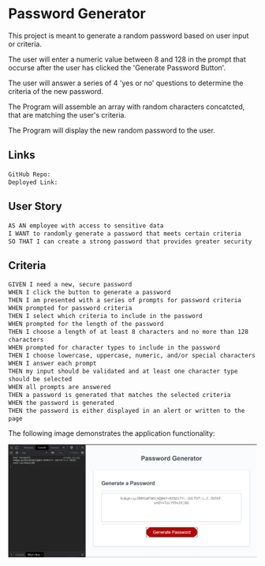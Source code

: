 # Password Generator

This project is meant to generate a random password based on user input or criteria.

The user will enter a numeric value between 8 and 128 in the prompt that occurse after the user has clicked the 'Generate Password Button'.

The user will answer a series of 4 'yes or no' questions to determine the criteria of the new password.

The Program will assemble an array with random characters concatcted, that are matching the user's criteria.

The Program will display the new random password to the user.

## Links

```
GitHub Repo: 
Deployed Link:
```

## User Story

```
AS AN employee with access to sensitive data
I WANT to randomly generate a password that meets certain criteria
SO THAT I can create a strong password that provides greater security
```

## Criteria

```
GIVEN I need a new, secure password
WHEN I click the button to generate a password
THEN I am presented with a series of prompts for password criteria
WHEN prompted for password criteria
THEN I select which criteria to include in the password
WHEN prompted for the length of the password
THEN I choose a length of at least 8 characters and no more than 128 characters
WHEN prompted for character types to include in the password
THEN I choose lowercase, uppercase, numeric, and/or special characters
WHEN I answer each prompt
THEN my input should be validated and at least one character type should be selected
WHEN all prompts are answered
THEN a password is generated that matches the selected criteria
WHEN the password is generated
THEN the password is either displayed in an alert or written to the page
```

The following image demonstrates the application functionality:

![password generator demo](./Assets/password-example.png)

